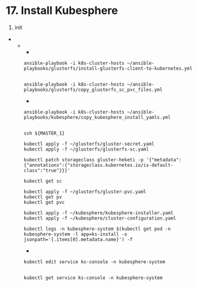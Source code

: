 # **17. Install Kubesphere**
1. init 
  -  
    - 
      -  

     
          ansible-playbook -i k8s-cluster-hosts ~/ansible-playbooks/glusterfs/install-glusterfs-client-to-kubernetes.yml

     
          ansible-playbook -i k8s-cluster-hosts ~/ansible-playbooks/glusterfs/copy_glusterfs_sc_pvc_files.yml
     
      -
    
          ansible-playbook -i k8s-cluster-hosts ~/ansible-playbooks/kubesphere/copy_kubesphere_install_yamls.yml


          ssh ${MASTER_1}  

          kubectl apply -f ~/glusterfs/gluster-secret.yaml
          kubectl apply -f ~/glusterfs/glusterfs-sc.yaml

          kubectl patch storageclass gluster-heketi -p '{"metadata":{"annotations":{"storageclass.kubernetes.io/is-default-class":"true"}}}'

          kubectl get sc

          kubectl apply -f ~/glusterfs/gluster-pvc.yaml
          kubectl get pv
          kubectl get pvc         

          kubectl apply -f ~/kubesphere/kubesphere-installer.yaml
          kubectl apply -f ~/kubesphere/cluster-configuration.yaml

          kubectl logs -n kubesphere-system $(kubectl get pod -n kubesphere-system -l app=ks-install -o jsonpath='{.items[0].metadata.name}') -f


      -

          kubectl edit service ks-console -n kubesphere-system


          kubectl get service ks-console -n kubesphere-system